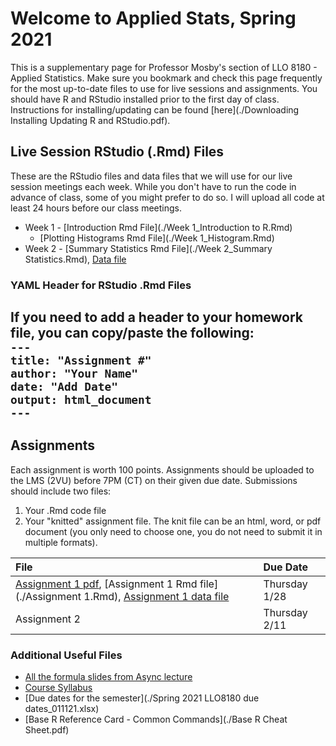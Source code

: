 # Welcome to Applied Stats, Spring 2021

This is a supplementary page for Professor Mosby's section of LLO 8180 - Applied Statistics. Make sure you bookmark and check this page frequently for the most up-to-date files to use for live sessions and assignments. You should have R and RStudio installed prior to the first day of class. Instructions for installing/updating can be found [here](./Downloading Installing Updating R and RStudio.pdf).

## Live Session RStudio (.Rmd) Files
These are the RStudio files and data files that we will use for our live session meetings each week. While you don't have to run the code in advance of class, some of you might prefer to do so. I will upload all code at least 24 hours before our class meetings.
- Week 1 - [Introduction Rmd File](./Week 1_Introduction to R.Rmd)
  - [Plotting Histograms Rmd File](./Week 1_Histogram.Rmd)
- Week 2 - [Summary Statistics Rmd File](./Week 2_Summary Statistics.Rmd), [Data file](./week2data.txt)

### YAML Header for RStudio .Rmd Files
If you need to add a header to your homework file, you can copy/paste the following: <br>
`---` <br>
`title: "Assignment #"` <br>
`author: "Your Name"` <br>
`date: "Add Date"` <br> 
`output: html_document` <br>
`---` <br>
---

## Assignments
Each assignment is worth 100 points. Assignments should be uploaded to the LMS (2VU) before 7PM (CT) on their given due date. Submissions should include two files:
1. Your .Rmd code file
2. Your "knitted" assignment file. The knit file can be an html, word, or pdf document (you only need to choose one, you do not need to submit it in multiple formats). 

| File      | Due Date          |
|:-------------|:------------------|
  | [Assignment 1 pdf](./Assignment-1.pdf), [Assignment 1 Rmd file](./Assignment 1.Rmd), [Assignment 1 data file](./phd.txt) | Thursday 1/28 |
  | Assignment 2 | Thursday 2/11 |

### Additional Useful Files
* [All the formula slides from Async lecture](./formulas.md)
* [Course Syllabus](./llo_8180_syllabus.pdf)
* [Due dates for the semester](./Spring 2021 LLO8180 due dates_011121.xlsx)
* [Base R Reference Card - Common Commands](./Base R Cheat Sheet.pdf)
